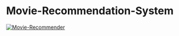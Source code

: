 # Movie-Recommendation-System
<a href="https://ibb.co/G02NJ3V"><img src="https://i.ibb.co/pxz5Pr3/Movie-Recommender.png" alt="Movie-Recommender" border="0"></a>
